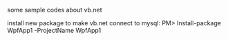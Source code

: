 some sample codes about vb.net

install new package to make vb.net connect to mysql:
PM> Install-package WpfApp1 -ProjectName WpfApp1
